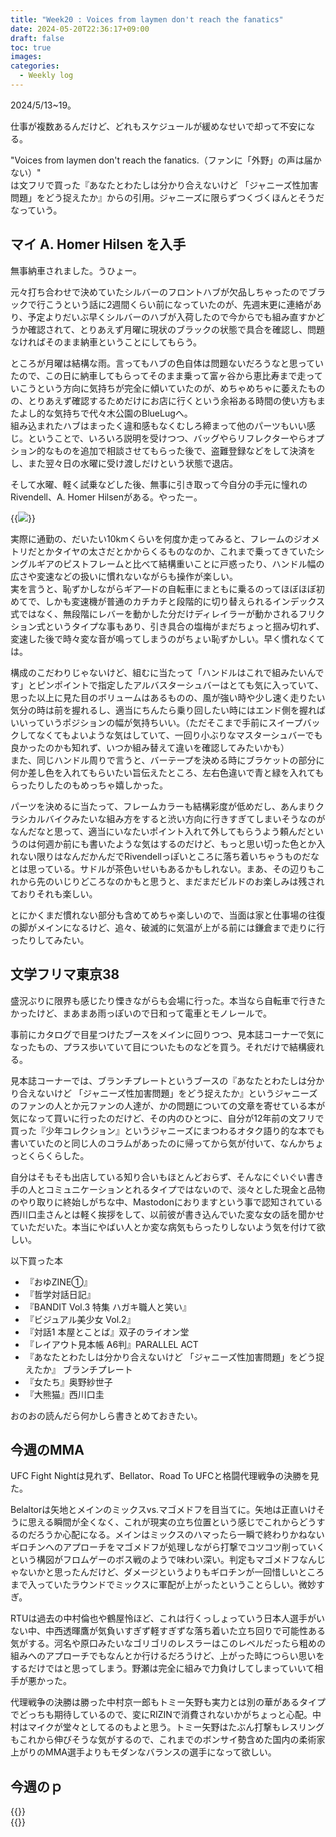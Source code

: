 ```yaml
---
title: "Week20 : Voices from laymen don't reach the fanatics"
date: 2024-05-20T22:36:17+09:00
draft: false
toc: true
images:
categories:
  - Weekly log
---
```

2024/5/13~19。

仕事が複数あるんだけど、どれもスケジュールが緩めなせいで却って不安になる。

"Voices from laymen don't reach the fanatics.（ファンに「外野」の声は届かない）"  
は文フリで買った『あなたとわたしは分かり合えないけど 「ジャニーズ性加害問題」をどう捉えたか』からの引用。ジャニーズに限らずつくづくほんとそうだなっていう。

<!--more-->

## マイ A. Homer Hilsen を入手

無事納車されました。うひょー。

元々打ち合わせで決めていたシルバーのフロントハブが欠品しちゃったのでブラックで行こうという話に2週間くらい前になっていたのが、先週末更に連絡があり、予定よりだいぶ早くシルバーのハブが入荷したので今からでも組み直すかどうか確認されて、とりあえず月曜に現状のブラックの状態で具合を確認し、問題なければそのまま納車ということにしてもらう。

ところが月曜は結構な雨。言ってもハブの色自体は問題ないだろうなと思っていたので、この日に納車してもらってそのまま乗って富ヶ谷から恵比寿まで走っていこうという方向に気持ちが完全に傾いていたのが、めちゃめちゃに萎えたものの、とりあえず確認するためだけにお店に行くという余裕ある時間の使い方もまたよし的な気持ちで代々木公園のBlueLugへ。  
組み込まれたハブはまったく違和感もなくむしろ締まって他のパーツもいい感じ。ということで、いろいろ説明を受けつつ、バッグやらリフレクターやらオプション的なものを追加で相談させてもらった後で、盗難登録などをして決済をし、また翌々日の水曜に受け渡しだけという状態で退店。

そして水曜、軽く試乗などした後、無事に引き取って今自分の手元に憧れのRivendell、A. Homer Hilsenがある。やったー。

{{<image src="/images/2024/0518_ahh.webp">}}

実際に通勤の、だいたい10kmくらいを何度か走ってみると、フレームのジオメトリだとかタイヤの太さだとかからくるものなのか、これまで乗ってきていたシングルギアのピストフレームと比べて結構重いことに戸惑ったり、ハンドル幅の広さや変速などの扱いに慣れないながらも操作が楽しい。  
実を言うと、恥ずかしながらギア―ドの自転車にまともに乗るのってほぼほぼ初めてで、しかも変速機が普通のカチカチと段階的に切り替えられるインデックス式ではなく、無段階にレバーを動かした分だけディレイラーが動かされるフリクション式というタイプな事もあり、引き具合の塩梅がまだちょっと掴み切れず、変速した後で時々変な音が鳴ってしまうのがちょい恥ずかしい。早く慣れなくては。

構成のこだわりじゃないけど、組むに当たって「ハンドルはこれで組みたいんです」とピンポイントで指定したアルバスターシュバーはとても気に入っていて、思った以上に見た目のボリュームはあるものの、風が強い時や少し速く走りたい気分の時は前を握れるし、適当にちんたら乗り回したい時にはエンド側を握ればいいっていうポジションの幅が気持ちいい。（ただそこまで手前にスイープバックしてなくてもよいような気はしていて、一回り小ぶりなマスターシュバーでも良かったのかも知れず、いつか組み替えて違いを確認してみたいかも）  
また、同じハンドル周りで言うと、バーテープを決める時にブラケットの部分に何か差し色を入れてもらいたい旨伝えたところ、左右色違いで青と緑を入れてもらったりしたのもめっちゃ嬉しかった。

パーツを決めるに当たって、フレームカラーも結構彩度が低めだし、あんまりクラシカルバイクみたいな組み方をすると渋い方向に行きすぎてしまいそうなのがなんだなと思って、適当にいなたいポイント入れて外してもらうよう頼んだというのは何週か前にも書いたような気はするのだけど、もっと思い切った色とか入れない限りはなんだかんだでRivendellっぽいところに落ち着いちゃうものだなとは思っている。サドルが茶色いせいもあるかもしれない。まあ、その辺りもこれから先のいじりどころなのかもと思うと、まだまだビルドのお楽しみは残されておりそれも楽しい。

とにかくまだ慣れない部分も含めてめちゃ楽しいので、当面は家と仕事場の往復の脚がメインになるけど、追々、破滅的に気温が上がる前には鎌倉まで走りに行ったりしてみたい。

## 文学フリマ東京38

盛況ぶりに限界も感じたり慄きながらも会場に行った。本当なら自転車で行きたかったけど、まあまあ雨っぽいので日和って電車とモノレールで。

事前にカタログで目星つけたブースをメインに回りつつ、見本誌コーナーで気になったもの、プラス歩いていて目についたものなどを買う。それだけで結構疲れる。

見本誌コーナーでは、ブランチプレートというブースの『あなたとわたしは分かり合えないけど 「ジャニーズ性加害問題」をどう捉えたか』というジャニーズのファンの人とか元ファンの人達が、かの問題についての文章を寄せている本が気になって買いに行ったのだけど、その内のひとつに、自分が12年前の文フリで買った『少年コレクション』というジャニーズにまつわるオタク語り的な本でも書いていたのと同じ人のコラムがあったのに帰ってから気が付いて、なんかちょっとくらくらした。

自分はそもそも出店している知り合いもほとんどおらず、そんなにぐいぐい書き手の人とコミュニケーションとれるタイプではないので、淡々とした現金と品物のやり取りに終始しがちな中、Mastodonにおりますという事で認知されている西川口圭さんとは軽く挨拶をして、以前彼が書き込んでいた変な女の話を聞かせていただいた。本当にやばい人とか変な病気もらったりしないよう気を付けて欲しい。

以下買った本

- 『おゆZINE①』
- 『哲学対話日記』
- 『BANDIT Vol.3 特集 ハガキ職人と笑い』
- 『ビジュアル美少女 Vol.2』
- 『対話1 本屋とことば』双子のライオン堂
- 『レイアウト見本帳 A6判』PARALLEL ACT
- 『あなたとわたしは分かり合えないけど 「ジャニーズ性加害問題」をどう捉えたか』 ブランチプレート
- 『女たち』奥野紗世子
- 『大熊猫』西川口圭

おのおの読んだら何かしら書きとめておきたい。

## 今週のMMA

UFC Fight Nightは見れず、Bellator、Road To UFCと格闘代理戦争の決勝を見た。

Belaltorは矢地とメインのミックスvs.マゴメドフを目当てに。矢地は正直いけそうに思える瞬間が全くなく、これが現実の立ち位置という感じでこれからどうするのだろうか心配になる。メインはミックスのハマったら一瞬で終わりかねないギロチンへのアプローチをマゴメドフが処理しながら打撃でコツコツ削っていくという構図がフロムゲーのボス戦のようで味わい深い。判定もマゴメドフなんじゃないかと思ったんだけど、ダメージというよりもギロチンが一回惜しいところまで入っていたラウンドでミックスに軍配が上がったということらしい。微妙すぎ。

RTUは過去の中村倫也や鶴屋怜ほど、これは行くっしょっていう日本人選手がいない中、中西透暉鷹が気負いすぎず軽すぎずな落ち着いた立ち回りで可能性ある気がする。河名や原口みたいなゴリゴリのレスラーはこのレベルだったら粗めの組みへのアプローチでもなんとか行けるだろうけど、上がった時につらい思いをするだけではと思ってしまう。野瀬は完全に組みで力負けしてしまっていいて相手が悪かった。

代理戦争の決勝は勝った中村京一郎もトミー矢野も実力とは別の華があるタイプでどっちも期待しているので、変にRIZINで消費されないかがちょっと心配。中村はマイクが堂々としてるのもよと思う。トミー矢野はたぶん打撃もレスリングもこれから伸びそうな気がするので、これまでのボンサイ勢含めた国内の柔術家上がりのMMA選手よりもモダンなバランスの選手になって欲しい。

## 今週のｐ

{{<youtube o58kQTPa5LI>}}  
{{<youtube OTKY-xljazo>}}
